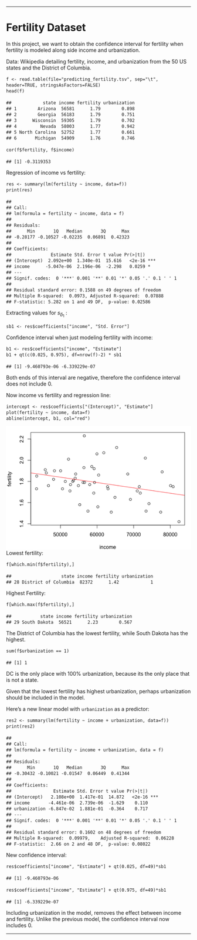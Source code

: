 ------------------------------------------------------------------------

# Fertility Dataset

In this project, we want to obtain the confidence interval for fertility
when fertility is modeled along side income and urbanization.

Data: Wikipedia detailing fertility, income, and urbanization from the
50 US states and the District of Columbia.

    f <- read.table(file="predicting_fertility.tsv", sep="\t", header=TRUE, stringsAsFactors=FALSE)
    head(f)

    ##            state income fertility urbanization
    ## 1        Arizona  56581      1.79        0.898
    ## 2        Georgia  56183      1.79        0.751
    ## 3      Wisconsin  59305      1.79        0.702
    ## 4         Nevada  58003      1.77        0.942
    ## 5 North Carolina  52752      1.77        0.661
    ## 6       Michigan  54909      1.76        0.746

    cor(f$fertility, f$income)

    ## [1] -0.3119353

Regression of income vs fertility:

    res <- summary(lm(fertility ~ income, data=f))
    print(res)

    ## 
    ## Call:
    ## lm(formula = fertility ~ income, data = f)
    ## 
    ## Residuals:
    ##      Min       1Q   Median       3Q      Max 
    ## -0.28177 -0.10527 -0.02235  0.06891  0.42323 
    ## 
    ## Coefficients:
    ##               Estimate Std. Error t value Pr(>|t|)    
    ## (Intercept)  2.092e+00  1.340e-01  15.616   <2e-16 ***
    ## income      -5.047e-06  2.196e-06  -2.298   0.0259 *  
    ## ---
    ## Signif. codes:  0 '***' 0.001 '**' 0.01 '*' 0.05 '.' 0.1 ' ' 1
    ## 
    ## Residual standard error: 0.1588 on 49 degrees of freedom
    ## Multiple R-squared:  0.0973, Adjusted R-squared:  0.07888 
    ## F-statistic: 5.282 on 1 and 49 DF,  p-value: 0.02586

Extracting values for *s*<sub>*b̂*<sub>1</sub></sub> :

    sb1 <- res$coefficients["income", "Std. Error"]

Confidence interval when just modeling fertility with income:

    b1 <- res$coefficients["income", "Estimate"]
    b1 + qt(c(0.025, 0.975), df=nrow(f)-2) * sb1

    ## [1] -9.460793e-06 -6.339229e-07

Both ends of this interval are negative, therefore the confidence
interval does not include 0.

Now income vs fertility and regression line:

    intercept <- res$coefficients["(Intercept)", "Estimate"]
    plot(fertility ~ income, data=f)
    abline(intercept, b1, col="red")

<img src="Figure1.png" style="display: block; margin: auto;" />
Lowest fertility:

    f[which.min(f$fertility),]

    ##                   state income fertility urbanization
    ## 28 District of Columbia  82372      1.42            1

Highest Fertility:

    f[which.max(f$fertility),]

    ##           state income fertility urbanization
    ## 29 South Dakota  56521      2.23        0.567

The District of Columbia has the lowest fertility, while South Dakota
has the highest.

    sum(f$urbanization == 1)

    ## [1] 1

DC is the only place with 100% urbanization, because its the only place
that is not a state.

Given that the lowest fertility has highest urbanization, perhaps
urbanization should be included in the model.

Here’s a new linear model with `urbanization` as a predictor:

    res2 <- summary(lm(fertility ~ income + urbanization, data=f))
    print(res2)

    ## 
    ## Call:
    ## lm(formula = fertility ~ income + urbanization, data = f)
    ## 
    ## Residuals:
    ##      Min       1Q   Median       3Q      Max 
    ## -0.30432 -0.10021 -0.01547  0.06449  0.41344 
    ## 
    ## Coefficients:
    ##                Estimate Std. Error t value Pr(>|t|)    
    ## (Intercept)   2.108e+00  1.417e-01  14.872   <2e-16 ***
    ## income       -4.461e-06  2.739e-06  -1.629    0.110    
    ## urbanization -6.847e-02  1.881e-01  -0.364    0.717    
    ## ---
    ## Signif. codes:  0 '***' 0.001 '**' 0.01 '*' 0.05 '.' 0.1 ' ' 1
    ## 
    ## Residual standard error: 0.1602 on 48 degrees of freedom
    ## Multiple R-squared:  0.09979,    Adjusted R-squared:  0.06228 
    ## F-statistic:  2.66 on 2 and 48 DF,  p-value: 0.08022

New confidence interval:

    res$coefficients["income", "Estimate"] + qt(0.025, df=49)*sb1

    ## [1] -9.460793e-06

    res$coefficients["income", "Estimate"] + qt(0.975, df=49)*sb1

    ## [1] -6.339229e-07

Including urbanization in the model, removes the effect between income
and fertility. Unlike the previous model, the confidence interval now
includes 0.

------------------------------------------------------------------------

